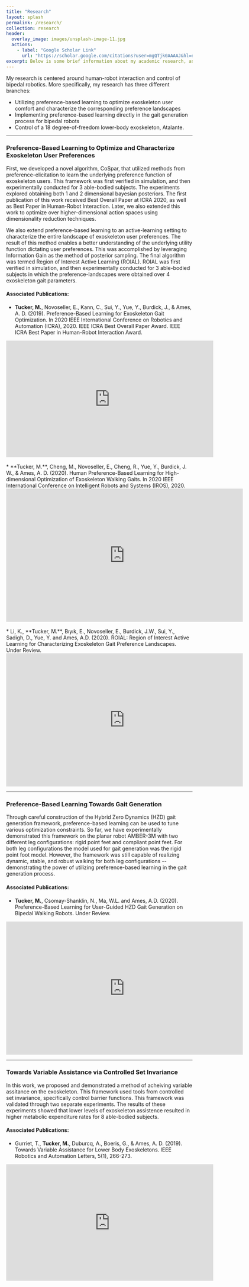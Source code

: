 ```yaml
---
title: "Research"
layout: splash
permalink: /research/
collection: research
header:
  overlay_image: images/unsplash-image-11.jpg
  actions:
    - label: "Google Scholar Link"
      url: "https://scholar.google.com/citations?user=mgQTjk0AAAAJ&hl=en"
excerpt: Below is some brief information about my academic research, as well as the associated publications and videos. For more detailed information, please reference the full papers on my Google Scholar page.
---
```


My research is centered around human-robot interaction and control of bipedal robotics. More specifically, my research has three different branches: 
- Utilizing preference-based learning to optimize exoskeleton user comfort and characterize the corresponding preference landscapes
- Implementing preference-based learning directly in the gait generation process for bipedal robots
- Control of a 18 degree-of-freedom lower-body exoskeleton, Atalante. 

---
### Preference-Based Learning to Optimize and Characterize Exoskeleton User Preferences
First, we developed a novel algorithm, CoSpar, that utilized methods from preference-elicitation to learn the underlying preference function of exoskeleton users. This framework was first verified in simulation, and then experimentally conducted for 3 able-bodied subjects. The experiments explored obtaining both 1 and 2 dimensional bayesian posteriors. The first publication of this work received Best Overall Paper at ICRA 2020, as well as Best Paper in Human-Robot Interaction. Later, we also extended this work to optimize over higher-dimensional action spaces using dimensionality reduction techniques.

We also extend preference-based learning to an active-learning setting to characterize the entire landscape of exoskeleton user preferences. The result of this method enables a better understanding of the underlying utility function dictating user preferences. This was accomplished by leveraging Information Gain as the method of posterior sampling. The final algorithm was termed Region of Interest Active Learning (ROIAL). ROIAL was first verified in simulation, and then experimentally conducted for 3 able-bodied subjects in which the preference-landscapes were obtained over 4 exoskeleton gait parameters. 

#### Associated Publications:

* **Tucker, M.**, Novoseller, E., Kann, C., Sui, Y., Yue, Y., Burdick, J., & Ames, A. D. (2019). Preference-Based Learning for Exoskeleton Gait Optimization. In 2020 IEEE International Conference on Robotics and Automation (ICRA), 2020.  IEEE ICRA Best Overall Paper Award. IEEE ICRA Best Paper in Human-Robot Interaction Award.
<center>
<iframe width="560" height="315" src="https://www.youtube.com/embed/-27sHXsvONE" frameborder="0" allow="accelerometer; autoplay; encrypted-media; gyroscope; picture-in-picture" allowfullscreen></iframe>
</center>

<br>
* **Tucker, M.**, Cheng, M., Novoseller, E., Cheng, R., Yue, Y., Burdick, J. W., & Ames, A. D. (2020). Human Preference-Based Learning for High-dimensional Optimization of Exoskeleton Walking Gaits. In 2020 IEEE International Conference on Intelligent Robots and Systems (IROS), 2020.  
<center><iframe src="https://player.vimeo.com/video/394608113" width="640" height="360" frameborder="0" allow="autoplay; fullscreen" allowfullscreen></iframe>
</center>

<br>
* Li, K., **Tucker, M.**, Bıyık, E., Novoseller, E., Burdick, J.W., Sui, Y., Sadigh, D., Yue, Y. and Ames, A.D. (2020). ROIAL: Region of Interest Active Learning for Characterizing Exoskeleton Gait Preference Landscapes. Under Review.
<center><iframe src="https://player.vimeo.com/video/473970586" width="640" height="360" frameborder="0" allow="autoplay; fullscreen" allowfullscreen></iframe>
</center>

---
### Preference-Based Learning Towards Gait Generation
Through careful construction of the Hybrid Zero Dynamics (HZD) gait generation framework, preference-based learning can be used to tune various optimization constraints. So far, we have experimentally demonstrated this framework on the planar robot AMBER-3M with two different leg configurations: rigid point feet and compliant point feet. For both leg configurations the model used for gait generation was the rigid point foot model. However, the framework was still capable of realizing dynamic, stable, and robust walking for both leg configurations -- demonstrating the power of utilizing preference-based learning in the gait generation process.

#### Associated Publications:
* **Tucker, M.**, Csomay-Shanklin, N., Ma, W.L. and Ames, A.D. (2020). Preference-Based Learning for User-Guided HZD Gait Generation on Bipedal Walking Robots. Under Review.
<center><iframe src="https://player.vimeo.com/video/473917519" width="640" height="360" frameborder="0" allow="autoplay; fullscreen" allowfullscreen></iframe></center>

---
### Towards Variable Assistance via Controlled Set Invariance
In this work, we proposed and demonstrated a method of acheiving variable assitance on the exoskeleton. This framework used tools from controlled set invariance, specifically control barrier functions. This framework was validated through two separate experiments. The results of these experiments showed that lower levels of exoskeleton assistence resulted in higher metabolic expenditure rates for 8 able-bodied subjects.

#### Associated Publications:
* Gurriet, T., **Tucker, M.**, Duburcq, A., Boeris, G., & Ames, A. D. (2019). Towards Variable Assistance for Lower Body Exoskeletons. IEEE Robotics and Automation Letters, 5(1), 266-273.
<center>
<iframe width="560" height="315" src="https://www.youtube.com/embed/UJC5j4BFxyo" frameborder="0" allow="accelerometer; autoplay; encrypted-media; gyroscope; picture-in-picture" allowfullscreen></iframe>
</center>